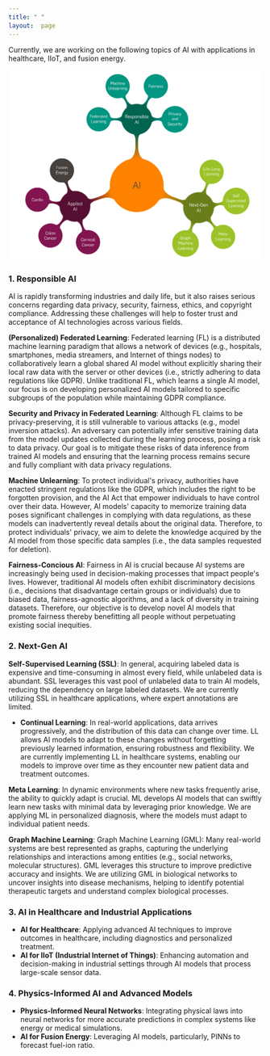 ```yaml
---
title: " "
layout:  page
---
```


Currently, we are working on the following topics of AI with applications in healthcare, IIoT, and fusion energy. 

![Research Focus](research.png)

### 1. **Responsible AI**
AI is rapidly transforming industries and daily life, but it also raises serious concerns regarding data privacy, security, fairness, ethics, and copyright compliance. Addressing these challenges will help to foster trust and acceptance of AI technologies across various fields.

**(Personalized) Federated Learning**: Federated learning (FL) is a distributed machine learning paradigm that allows a network of devices (e.g., hospitals, smartphones, media streamers, and Internet of things nodes) to collaboratively learn a global shared AI model without explicitly sharing their local raw data with the server or other devices (i.e., strictly adhering to data regulations like GDPR). Unlike traditional FL, which learns a single AI model, our focus is on developing personalized AI models tailored to specific subgroups of the population while maintaining GDPR compliance.

**Security and Privacy in Federated Learning**: Although FL claims to be privacy-preserving, it is still vulnerable to various attacks (e.g., model inversion attacks). An adversary can potentially infer sensitive training data from the model updates collected during the learning process, posing a risk to data privacy. Our goal is to mitigate these risks of data inference from trained AI models and ensuring that the learning process remains secure and fully compliant with data privacy regulations.

**Machine Unlearning**: To protect individual's privacy, authorities have enacted stringent regulations like the GDPR, which includes the right to be forgotten provision, and the AI Act that empower individuals to have control over their data. However, AI models' capacity to memorize training data poses significant challenges in complying with data regulations, as these models can inadvertently reveal details about the original data. Therefore, to protect individuals' privacy, we aim to delete the knowledge acquired by the AI model from those specific data samples (i.e., the data samples requested for deletion).

**Fairness-Concious AI**: Fairness in AI is crucial because AI systems are increasingly being used in decision-making processes that impact people's lives. However, traditional AI models often exhibit discriminatory decisions (i.e., decisions that disadvantage certain groups or individuals) due to biased data, fairness-agnostic algorithms, and a lack of diversity in training datasets. Therefore, our objective is to develop novel AI models that  promote fairness thereby benefitting all people without perpetuating existing social inequities.

### 2. **Next-Gen AI**
**Self-Supervised Learning (SSL)**: In general, acquiring labeled data is expensive and time-consuming in almost every field, while unlabeled data is abundant. SSL leverages this vast pool of unlabeled data to train AI models, reducing the dependency on large labeled datasets. We are currently utilizing SSL in healthcare applications, where expert annotations are limited. 

- **Continual Learning**: In real-world applications, data arrives progressively, and the distribution of this data can change over time. LL allows AI models to adapt to these changes without forgetting previously learned information, ensuring robustness and flexibility. We are currently implementing LL in healthcare systems, enabling our models to improve over time as they encounter new patient data and treatment outcomes.

**Meta Learning**: In dynamic environments where new tasks frequently arise, the ability to quickly adapt is crucial. ML develops AI models that can swiftly learn new tasks with minimal data by leveraging prior knowledge. We are applying ML in personalized diagnosis, where the models must adapt to individual patient needs.

**Graph Machine Learning**: Graph Machine Learning (GML): Many real-world systems are best represented as graphs, capturing the underlying relationships and interactions among entities (e.g., social networks, molecular structures). GML leverages this structure to improve predictive accuracy and insights. We are utilizing GML in biological networks to uncover insights into disease mechanisms, helping to identify potential therapeutic targets and understand complex biological processes.

### 3. **AI in Healthcare and Industrial Applications**
- **AI for Healthcare**: Applying advanced AI techniques to improve outcomes in healthcare, including diagnostics and personalized treatment.
- **AI for IIoT (Industrial Internet of Things)**: Enhancing automation and decision-making in industrial settings through AI models that process large-scale sensor data.

### 4. **Physics-Informed AI and Advanced Models**
- **Physics-Informed Neural Networks**: Integrating physical laws into neural networks for more accurate predictions in complex systems like energy or medical simulations.
- **AI for Fusion Energy**: Leveraging AI models, particularly, PINNs to forecast fuel-ion ratio. 
